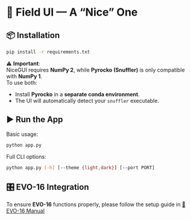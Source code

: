 # 🌱 Field UI — A “Nice” One

## 📦 Installation

```bash
pip install -r requirements.txt
```

⚠️ **Important**:  
NiceGUI requires **NumPy 2**, while **Pyrocko (Snuffler)** is only compatible with **NumPy 1**.  
To use both:

- Install **Pyrocko** in a **separate conda environment**.
- The UI will automatically detect your `snuffler` executable.

## ▶️ Run the App

Basic usage:

```bash
python app.py
```

Full CLI options:

```bash
python app.py [-h] [--theme {light,dark}] [--port PORT]
```

## 🎛️ EVO-16 Integration

To ensure **EVO-16** functions properly, please follow the setup guide in [📘 EVO-16 Manual](README_EVO16.md)
